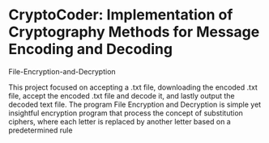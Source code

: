 # CryptoCoder: Implementation of Cryptography Methods for Message Encoding and Decoding

File-Encryption-and-Decryption

This project focused on accepting a .txt file, downloading the encoded .txt file,
accept the encoded .txt file and decode it, and lastly output the decoded text file. The
program File Encryption and Decryption is simple yet insightful encryption program that
process the concept of substitution ciphers, where each letter is replaced by another letter
based on a predetermined rule

